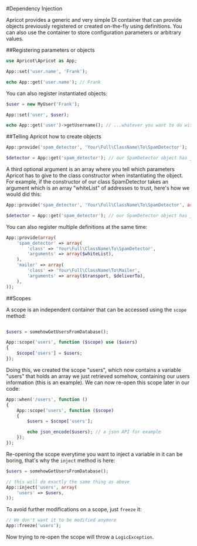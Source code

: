 #Dependency Injection

Apricot provides a generic and very simple DI container that can provide objects previously registered or created on-the-fly using definitions. You can also use the container to store configuration parameters or arbitrary values.

##Registering parameters or objects

```php
use Apricot\Apricot as App;

App::set('user.name', 'Frank');

echo App::get('user.name'); // Frank
```

You can also register instantiated objects:
```php
$user = new MyUser('Frank');

App::set('user', $user);

echo App::get('user')->getUsername(); // ...whatever you want to do with your object

```

##Telling Apricot how to create objects

```php
App::provide('spam_detector', 'Your\Full\ClassName\To\SpamDetector');

$detector = App::get('spam_detector'); // our SpamDetector object has just been created
```

A third optional argument is an array where you tell which parameters Apricot has to give to the class
constructor when instantiating the object. For example, if the constructor of our class SpamDetector takes
an argument which is an array "whiteList" of addresses to trust, here's how we would did this:

```php
App::provide('spam_detector', 'Your\Full\ClassName\To\SpamDetector', array($whiteList));

$detector = App::get('spam_detector'); // our SpamDetector object has just been created
```

You can also register multiple definitions at the same time:

```php
App::provide(array(
    'spam_detector' => array(
        'class' => 'Your\Full\ClassName\To\SpamDetector',
        'arguments' => array($whiteList),
    ),
    'mailer' => array(
        'class' => 'Your\Full\ClassName\To\Mailer',
        'arguments' => array($transport, $deliverTo),
    ),
));

```

##Scopes

A scope is an independent container that can be accessed using the ```scope``` method:
```php

$users = somehowGetUsersFromDatabase();

App::scope('users', function ($scope) use ($users)
{
    $scope['users'] = $users;
});
```

Doing this, we created the scope "users", which now contains a variable "users" that holds an array we just retrieved somehow, containing 
our users information (this is an example).
We can now re-open this scope later in our code:
```php
App::when('/users', function ()
{
    App::scope('users', function ($scope)
    {
        $users = $scope['users'];

        echo json_encode($users); // a json API for example
    });
});

```

Re-opening the scope everytime you want to inject a variable in it can be boring, that's why the ```inject``` method is here:
```php
$users = somehowGetUsersFromDatabase();

// this will do exactly the same thing as above
App::inject('users', array(
    'users' => $users,
));
```

To avoid further modifications on a scope, just ```freeze``` it:

```php
// We don't want it to be modified anymore
App::freeze('users');
```

Now trying to re-open the scope will throw a ```LogicException```.

